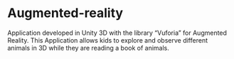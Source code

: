 # Augmented-reality
Application developed in Unity 3D with the library “Vuforia” for Augmented Reality. This Application allows kids to explore and observe different animals in 3D while they are reading a book of animals.

